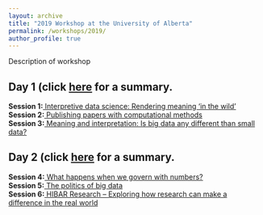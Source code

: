 ```yaml
---
layout: archive
title: "2019 Workshop at the University of Alberta"
permalink: /workshops/2019/
author_profile: true
---
```


Description of workshop

<b>Day 1 </b>(click [here](/workshops/2019/day1) for a summary.  
------
<b>Session 1:</b>[ Interpretive data science: Rendering meaning ‘in the wild’](/workshops/2019/session1)  
<b>Session 2:</b>[ Publishing papers with computational methods](/workshops/2019/session2)  
<b>Session 3:</b>[ Meaning and interpretation: Is big data any different than small data?](/workshops/2019/session3)  
  
  
  
<b>Day 2 </b>(click [here](/workshops/2019/day2) for a summary.  
------
<b>Session 4:</b>[ What happens when we govern with numbers?](/workshops/2019/session4)  
<b>Session 5:</b>[ The politics of big data](/workshops/2019/session5)  
<b>Session 6:</b>[ HIBAR Research – Exploring how research can make a difference in the real world](/workshops/2019/session6)  

